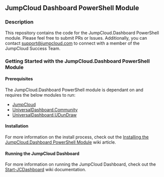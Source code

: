 ## JumpCloud Dashboard PowerShell Module

### Description

This repository contains the code for the JumpCloud.Dashboard PowerShell module. Please feel free to submit PRs or Issues. Additionally, you can contact support@jumpcloud.com to connect with a member of the JumpCloud Success Team.

### Getting Started with the JumpCloud.Dashboard PowerShell Module

#### Prerequisites

The JumpCloud.Dashboard PowerShell module is dependant on and requires the below modules to run:

- [JumpCloud](https://www.powershellgallery.com/packages/JumpCloud/1.15.3)
- [UniversalDashboard.Community](https://www.powershellgallery.com/packages/UniversalDashboard.Community/2.8.2)
- [UniversalDashboard.UDunDraw](https://www.powershellgallery.com/packages/UniversalDashboard.UDunDraw/1.0.2)

#### Installation

For more information on the install process, check out the [Installing the JumpCloud.Dashboard PowerShell Module](https://github.com/TheJumpCloud/jumpcloud-dashboard/wiki/Installing-The-JumpCloud-Dashboard-Module) wiki article.

#### Running the JumpCloud Dashboard

For more information on running the JumpCloud Dashboard, check out the [Start-JCDashboard](https://github.com/TheJumpCloud/jumpcloud-dashboard/wiki/Start-JCDashboard) wiki documentation.